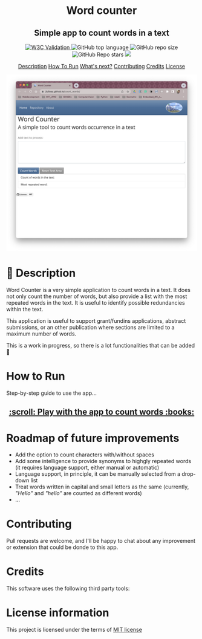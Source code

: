 <h1 align="center">
    Word counter
  <br>
</h1>
<h2 align="center">Simple app to count words in a text</h2>

<p align="center">
<a href="https://validator.nu/?doc=https://jlulloaa.github.io/count_words">
<img alt="W3C Validation" src="https://img.shields.io/w3c-validation/html?logo=w3c&style=plastic&targetUrl=https%3A%2F%2Fjlulloaa.github.io%2Fcount_words">
</a>
  <img alt="GitHub top language" src="https://img.shields.io/github/languages/top/jlulloaa/count_words?style=plastic">
  <img alt="GitHub repo size" src="https://img.shields.io/github/repo-size/jlulloaa/count_words?color=yellow&style=plastic">
  <img alt="GitHub Repo stars" src="https://img.shields.io/github/stars/jlulloaa/count_words?style=plastic">
  <a href="https://github.com/jlulloaa/count_words/blob/main/LICENSE" target="_blank"> <img src="https://img.shields.io/github/license/jlulloaa/count_words?style=plastic"></a>
</p>

<p align="center">
  <a href="#description">Description</a>
  <a href="#how-to-run">How To Run</a>
  <a href="#roadmap-of-future-improvements">What's next?</a>
  <a href="#contributing">Contributing</a>
  <a href="#credits">Credits</a>
  <a href="#license-information">License</a>
</p>

<img alt="Screenshot" src="assets/img/screenshot.png">

# :open_book: Description
Word Counter is a very simple application to count words in a text. It does not only count the number of words, but also provide a list with the most repeated words in the text. It is useful to identify possible redundancies within the text. 

This application is useful to support grant/fundins applications, abstract submissions, or an other publication where sections are limited to a maximum number of words.

This is a work in progress, so there is a lot functionalities that can be added :thinking:

# How to Run
Step-by-step guide to use the app...

<h2 align=center> <a href="https://jlulloaa.github.io/count_words">:scroll: Play with the app to count words :books: </a> </h2>


# Roadmap of future improvements
* Add the option to count characters with/without spaces
* Add some intelligence to provide synonyms to highgly repeated words (it requires language support, either manual or automatic)
* Language support, in principle, it can be manually selected from a drop-down list
* Treat words written in capital and small letters as the same (currently, *"Hello"* and *"hello"* are counted as different words)
* ...

# Contributing
Pull requests are welcome, and I'll be happy to chat about any improvement or extension that could be donde to this app.

# Credits
This software uses the following third party tools:

# License information
This project is licensed under the terms of <a href="https://github.com/jlulloaa/eyes/blob/main/LICENSE" target="_blank"> MIT license </a>
